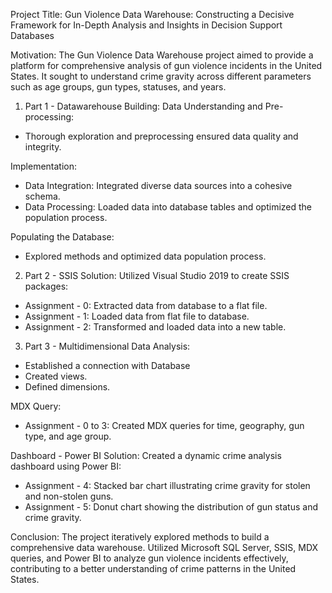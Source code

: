 Project Title:
Gun Violence Data Warehouse: Constructing a Decisive Framework for In-Depth Analysis and Insights in Decision Support Databases

Motivation:
The Gun Violence Data Warehouse project aimed to provide a platform for comprehensive analysis of gun violence incidents in the United States. It sought to understand crime gravity across different parameters such as age groups, gun types, statuses, and years.

1. Part 1 - Datawarehouse Building:
Data Understanding and Pre-processing:
- Thorough exploration and preprocessing ensured data quality and integrity.

Implementation:
- Data Integration: Integrated diverse data sources into a cohesive schema.
- Data Processing: Loaded data into database tables and optimized the population process.

Populating the Database:
- Explored methods and optimized data population process.


2. Part 2 - SSIS Solution:
Utilized Visual Studio 2019 to create SSIS packages:
- Assignment - 0: Extracted data from database to a flat file.
- Assignment - 1: Loaded data from flat file to database.
- Assignment - 2: Transformed and loaded data into a new table.


3. Part 3 - Multidimensional Data Analysis:
- Established a connection with Database 
- Created views.
- Defined dimensions.

MDX Query:
- Assignment - 0 to 3: Created MDX queries for time, geography, gun type, and age group.

Dashboard - Power BI Solution:
Created a dynamic crime analysis dashboard using Power BI:
- Assignment - 4: Stacked bar chart illustrating crime gravity for stolen and non-stolen guns.
- Assignment - 5: Donut chart showing the distribution of gun status and crime gravity.

Conclusion:
The project iteratively explored methods to build a comprehensive data warehouse. Utilized Microsoft SQL Server, SSIS, MDX queries, and Power BI to analyze gun violence incidents effectively, contributing to a better understanding of crime patterns in the United States.
